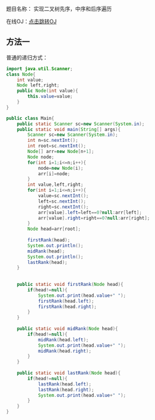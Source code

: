 题目名称： 实现二叉树先序，中序和后序遍历

在线OJ：[点击跳转OJ](https://www.nowcoder.com/practice/566f7f9d68c24691aa5abd8abefa798c?tpId=101&tqId=33229&rp=1&ru=%2Fta%2Fprogrammer-code-interview-guide&qru=%2Fta%2Fprogrammer-code-interview-guide%2Fquestion-ranking&tab=answerKey)





## 方法一

普通的递归方式：

```java
import java.util.Scanner;
class Node{
	int value;
	Node left,right;
	public Node(int value){
		this.value=value;
	}
}

public class Main{
    public static Scanner sc=new Scanner(System.in);
    public static void main(String[] args){
		Scanner sc=new Scanner(System.in);
		int n=sc.nextInt();
		int root=sc.nextInt();
		Node[] arr=new Node[n+1];
		Node node;
		for(int i=1;i<=n;i++){
			node=new Node(i);
			arr[i]=node;
		}
		int value,left,right;
		for(int i=1;i<=n;i++){
			value=sc.nextInt();
			left=sc.nextInt();
			right=sc.nextInt();
			arr[value].left=left==0?null:arr[left];
			arr[value].right=right==0?null:arr[right];
		}
		Node head=arr[root];
        
        firstRank(head);
        System.out.println();
        midRank(head);
        System.out.println();
        lastRank(head);
    }
    
    
    public static void firstRank(Node head){
        if(head!=null){
            System.out.print(head.value+" ");
            firstRank(head.left);
            firstRank(head.right);
        }
    }
    
    public static void midRank(Node head){
        if(head!=null){
            midRank(head.left);
            System.out.print(head.value+" ");
            midRank(head.right);
        }
    }
    
    public static void lastRank(Node head){
        if(head!=null){
            lastRank(head.left);
            lastRank(head.right);
            System.out.print(head.value+" ");
        }
    }    
}
```

